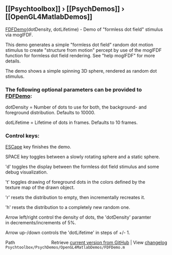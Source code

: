 ## [[Psychtoolbox]] &#8250; [[PsychDemos]] &#8250; [[OpenGL4MatlabDemos]]

[FDFDemo](FDFDemo)(dotDensity, dotLifetime) - Demo of "formless dot field" stimulus  
via moglFDF.  
  
This demo generates a simple "formless dot field" random dot motion  
stimulus to create "structure from motion" percept by use of the moglFDF  
function for formless dot field rendering. See "help moglFDF" for more  
details.  
  
The demo shows a simple spinning 3D sphere, rendered as random dot  
stimulus.  
  
### The following optional parameters can be provided to [FDFDemo](FDFDemo):  
  
dotDensity = Number of dots to use for both, the background- and  
             foreground distribution. Defaults to 10000.  
  
dotLifetime = Lifetime of dots in frames. Defaults to 10 frames.  
  
  
### Control keys:  
  
[ESCape](ESCape) key finishes the demo.  
  
SPACE key toggles between a slowly rotating sphere and a static sphere.  
  
'd' toggles the display between the formless dot field stimulus and some  
debug visualization.  
  
't' toggles drawing of foreground dots in the colors defined by the  
texture map of the drawn object.  
  
'r' resets the distribution to empty, then incrementally recreates it.  
  
'h' resets the distribution to a completely new random one.  
  
Arrow left/right control the density of dots, the 'dotDensity' paramter  
in decrements/increments of 5%.  
  
Arrow up-/down controls the 'dotLifetime' in steps of +/- 1.  
  




<div class="code_header" style="text-align:right;">
  <span style="float:left;">Path&nbsp;&nbsp;</span> <span class="counter">Retrieve <a href=
  "https://raw.github.com/Psychtoolbox-3/Psychtoolbox-3/beta/Psychtoolbox/PsychDemos/OpenGL4MatlabDemos/FDFDemo.m">current version from GitHub</a> | View <a href=
  "https://github.com/Psychtoolbox-3/Psychtoolbox-3/commits/beta/Psychtoolbox/PsychDemos/OpenGL4MatlabDemos/FDFDemo.m">changelog</a></span>
</div>
<div class="code">
  <code>Psychtoolbox/PsychDemos/OpenGL4MatlabDemos/FDFDemo.m</code>
</div>


